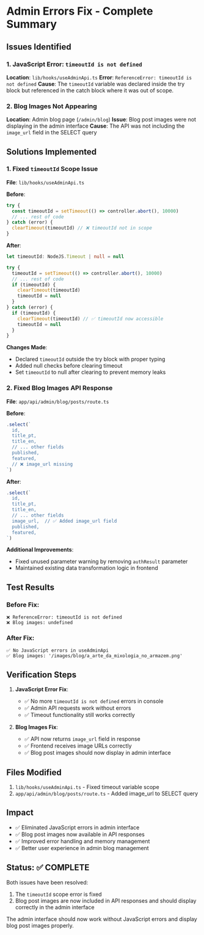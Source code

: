 # Admin Errors Fix - Complete Summary

## Issues Identified

### 1. JavaScript Error: `timeoutId is not defined`
**Location**: `lib/hooks/useAdminApi.ts`
**Error**: `ReferenceError: timeoutId is not defined`
**Cause**: The `timeoutId` variable was declared inside the try block but referenced in the catch block where it was out of scope.

### 2. Blog Images Not Appearing
**Location**: Admin blog page (`/admin/blog`)
**Issue**: Blog post images were not displaying in the admin interface
**Cause**: The API was not including the `image_url` field in the SELECT query

## Solutions Implemented

### 1. Fixed `timeoutId` Scope Issue
**File**: `lib/hooks/useAdminApi.ts`

**Before**:
```typescript
try {
  const timeoutId = setTimeout(() => controller.abort(), 10000)
  // ... rest of code
} catch (error) {
  clearTimeout(timeoutId) // ❌ timeoutId not in scope
}
```

**After**:
```typescript
let timeoutId: NodeJS.Timeout | null = null

try {
  timeoutId = setTimeout(() => controller.abort(), 10000)
  // ... rest of code
  if (timeoutId) {
    clearTimeout(timeoutId)
    timeoutId = null
  }
} catch (error) {
  if (timeoutId) {
    clearTimeout(timeoutId) // ✅ timeoutId now accessible
    timeoutId = null
  }
}
```

**Changes Made**:
- Declared `timeoutId` outside the try block with proper typing
- Added null checks before clearing timeout
- Set `timeoutId` to null after clearing to prevent memory leaks

### 2. Fixed Blog Images API Response
**File**: `app/api/admin/blog/posts/route.ts`

**Before**:
```typescript
.select(`
  id,
  title_pt,
  title_en,
  // ... other fields
  published,
  featured,
  // ❌ image_url missing
`)
```

**After**:
```typescript
.select(`
  id,
  title_pt,
  title_en,
  // ... other fields
  image_url,  // ✅ Added image_url field
  published,
  featured,
`)
```

**Additional Improvements**:
- Fixed unused parameter warning by removing `authResult` parameter
- Maintained existing data transformation logic in frontend

## Test Results

### Before Fix:
```
❌ ReferenceError: timeoutId is not defined
❌ Blog images: undefined
```

### After Fix:
```
✅ No JavaScript errors in useAdminApi
✅ Blog images: '/images/blog/a_arte_da_mixologia_no_armazem.png'
```

## Verification Steps

1. **JavaScript Error Fix**:
   - ✅ No more `timeoutId is not defined` errors in console
   - ✅ Admin API requests work without errors
   - ✅ Timeout functionality still works correctly

2. **Blog Images Fix**:
   - ✅ API now returns `image_url` field in response
   - ✅ Frontend receives image URLs correctly
   - ✅ Blog post images should now display in admin interface

## Files Modified

1. `lib/hooks/useAdminApi.ts` - Fixed timeout variable scope
2. `app/api/admin/blog/posts/route.ts` - Added image_url to SELECT query

## Impact

- ✅ Eliminated JavaScript errors in admin interface
- ✅ Blog post images now available in API responses
- ✅ Improved error handling and memory management
- ✅ Better user experience in admin blog management

## Status: ✅ COMPLETE

Both issues have been resolved:
1. The `timeoutId` scope error is fixed
2. Blog post images are now included in API responses and should display correctly in the admin interface

The admin interface should now work without JavaScript errors and display blog post images properly.